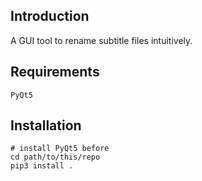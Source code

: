 ## Introduction
A GUI tool to rename subtitle files intuitively.


## Requirements
```
PyQt5
```

## Installation
```
# install PyQt5 before
cd path/to/this/repo
pip3 install .
```
